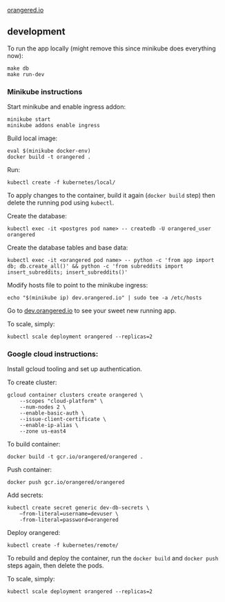 <a href="https://orangered.io">orangered.io</a>

## development

To run the app locally (might remove this since minikube does everything now):

    make db
    make run-dev

### Minikube instructions

Start minikube and enable ingress addon:

    minikube start
    minikube addons enable ingress

Build local image:

    eval $(minikube docker-env)
    docker build -t orangered .

Run:

    kubectl create -f kubernetes/local/

To apply changes to the container, build it again (`docker build` step) then delete the running pod using `kubectl`.

Create the database:

    kubectl exec -it <postgres pod name> -- createdb -U orangered_user orangered

Create the database tables and base data:

    kubectl exec -it <orangered pod name> -- python -c 'from app import db; db.create_all()' && python -c 'from subreddits import insert_subreddits; insert_subreddits()'

Modify hosts file to point to the minikube ingress:

    echo "$(minikube ip) dev.orangered.io" | sudo tee -a /etc/hosts

Go to <a href="dev.orangered.io">dev.orangered.io</a> to see your sweet new running app.

To scale, simply:

    kubectl scale deployment orangered --replicas=2


### Google cloud instructions:

Install gcloud tooling and set up authentication.

To create cluster:

    gcloud container clusters create orangered \
        --scopes "cloud-platform" \
        --num-nodes 2 \
        --enable-basic-auth \
        --issue-client-certificate \
        --enable-ip-alias \
        --zone us-east4

To build container:

    docker build -t gcr.io/orangered/orangered .

Push container:

    docker push gcr.io/orangered/orangered

Add secrets:

    kubectl create secret generic dev-db-secrets \
        –from-literal=username=devuser \
        -from-literal=password=orangered

Deploy orangered:

    kubectl create -f kubernetes/remote/

To rebuild and deploy the container, run the `docker build` and `docker push` steps again, then delete the pods.



To scale, simply:

    kubectl scale deployment orangered --replicas=2


